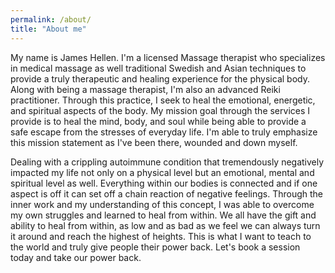 ```yaml
---
permalink: /about/
title: "About me"
---
```


My name is James Hellen. I'm a licensed Massage therapist who specializes in medical massage as well traditional Swedish and Asian techniques to provide a truly therapeutic and healing experience for the physical body. Along with being a massage therapist, I'm also an advanced Reiki practitioner. Through this practice, I seek to heal the emotional, energetic, and spiritual aspects of the body. My mission goal through the services I provide is to heal the mind, body, and soul while being able to provide a safe escape from the stresses of everyday life. I'm able to truly emphasize this mission statement as I've been there, wounded and down myself.

Dealing with a crippling autoimmune condition that tremendously negatively impacted my life not only on a physical level but an emotional, mental and spiritual level as well. Everything within our bodies is connected and if one aspect is off it can set off a chain reaction of negative feelings. Through the inner work and my understanding of this concept, I was able to overcome my own struggles and learned to heal from within. We all have the gift and ability to heal from within, as low and as bad as we feel we can always turn it around and reach the highest of heights. This is what I want to teach to the world and truly give people their power back. Let's book a session today and take our power back.
